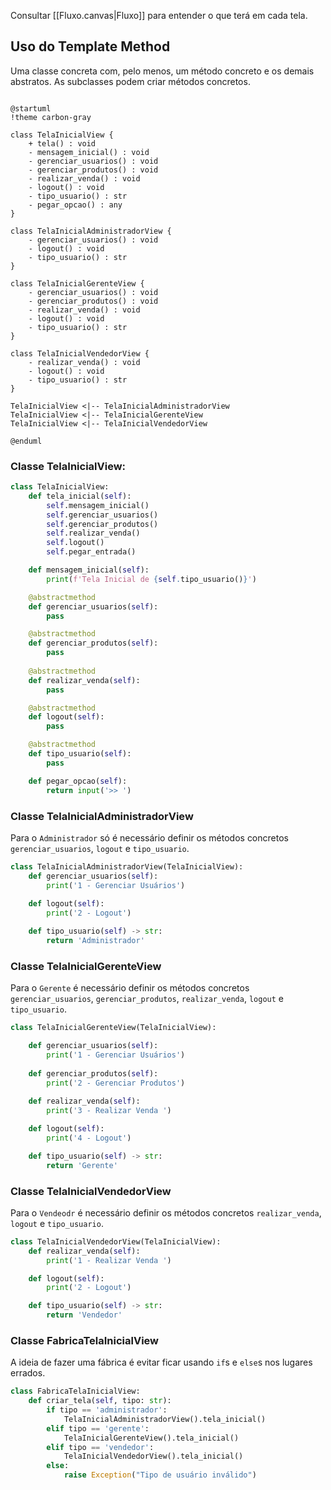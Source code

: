 
Consultar [[Fluxo.canvas|Fluxo]] para entender o que terá em cada tela.

## Uso do Template Method

Uma classe concreta com, pelo menos, um método concreto e os demais abstratos. As subclasses podem criar métodos concretos.

```plantuml

@startuml
!theme carbon-gray

class TelaInicialView {
    + tela() : void
    - mensagem_inicial() : void
	- gerenciar_usuarios() : void
	- gerenciar_produtos() : void
	- realizar_venda() : void
	- logout() : void
	- tipo_usuario() : str
	- pegar_opcao() : any
}

class TelaInicialAdministradorView {
    - gerenciar_usuarios() : void
    - logout() : void
	- tipo_usuario() : str
}

class TelaInicialGerenteView {
	- gerenciar_usuarios() : void
	- gerenciar_produtos() : void
	- realizar_venda() : void
	- logout() : void
	- tipo_usuario() : str
}

class TelaInicialVendedorView {
	- realizar_venda() : void
	- logout() : void
	- tipo_usuario() : str
}

TelaInicialView <|-- TelaInicialAdministradorView
TelaInicialView <|-- TelaInicialGerenteView
TelaInicialView <|-- TelaInicialVendedorView

@enduml

```

### Classe TelaInicialView:

```Python
class TelaInicialView:
	def tela_inicial(self):
		self.mensagem_inicial()
		self.gerenciar_usuarios()
		self.gerenciar_produtos()
		self.realizar_venda()
		self.logout()
		self.pegar_entrada()

	def mensagem_inicial(self):
		print(f'Tela Inicial de {self.tipo_usuario()}')

	@abstractmethod
	def gerenciar_usuarios(self):
		pass

	@abstractmethod
	def gerenciar_produtos(self):
		pass
	
	@abstractmethod
	def realizar_venda(self):
		pass

	@abstractmethod
	def logout(self):
		pass

	@abstractmethod
	def tipo_usuario(self):
		pass

	def pegar_opcao(self):
		return input('>> ')
```

### Classe TelaInicialAdministradorView

Para o `Administrador` só é necessário definir os métodos concretos `gerenciar_usuarios`, `logout` e `tipo_usuario`.

```Python
class TelaInicialAdministradorView(TelaInicialView):
	def gerenciar_usuarios(self):
		print('1 - Gerenciar Usuários')
		
	def logout(self):
		print('2 - Logout')

	def tipo_usuario(self) -> str:
		return 'Administrador'

```

### Classe TelaInicialGerenteView

Para o `Gerente` é necessário definir os métodos concretos `gerenciar_usuarios`, `gerenciar_produtos`, `realizar_venda`, `logout` e `tipo_usuario`.

```Python
class TelaInicialGerenteView(TelaInicialView):

	def gerenciar_usuarios(self):
		print('1 - Gerenciar Usuários')
		
	def gerenciar_produtos(self):
		print('2 - Gerenciar Produtos')
	
	def realizar_venda(self):
		print('3 - Realizar Venda ')

	def logout(self):
		print('4 - Logout')

	def tipo_usuario(self) -> str:
		return 'Gerente'
```

### Classe TelaInicialVendedorView

Para o `Vendeodr` é necessário definir os métodos concretos `realizar_venda`, `logout` e `tipo_usuario`.

```Python
class TelaInicialVendedorView(TelaInicialView):
	def realizar_venda(self):
		print('1 - Realizar Venda ')

	def logout(self):
		print('2 - Logout')

	def tipo_usuario(self) -> str:
		return 'Vendedor'
```

### Classe FabricaTelaInicialView

A ideia de fazer uma fábrica é evitar ficar usando `if`s e `else`s nos lugares errados.

```Python
class FabricaTelaInicialView:
	def criar_tela(self, tipo: str):
		if tipo == 'administrador':
			TelaInicialAdministradorView().tela_inicial()
		elif tipo == 'gerente':
			TelaInicialGerenteView().tela_inicial()
		elif tipo == 'vendedor':
			TelaInicialVendedorView().tela_inicial()
		else:
			raise Exception("Tipo de usuário inválido")
```
